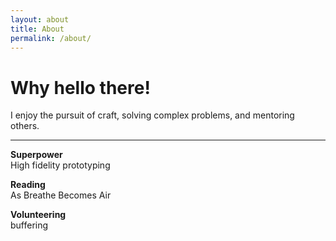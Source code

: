 ```yaml
---
layout: about
title: About
permalink: /about/
---
```


# Why hello there!

I enjoy the pursuit of craft, solving complex problems, and mentoring others.

---

**Superpower**  
High fidelity prototyping

**Reading**  
As Breathe Becomes Air 

**Volunteering**  
buffering 
